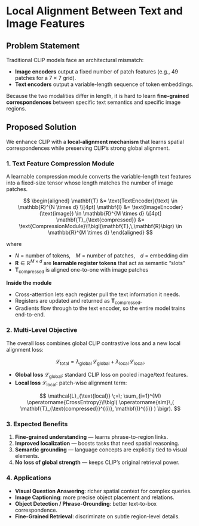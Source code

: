 # Local Alignment Between Text and Image Features

## Problem Statement

Traditional CLIP models face an architectural mismatch:

* **Image encoders** output a fixed number of patch features (e.g., 49 patches for a 7 × 7 grid).
* **Text encoders** output a variable-length sequence of token embeddings.

Because the two modalities differ in length, it is hard to learn **fine-grained correspondences** between specific text semantics and specific image regions.

## Proposed Solution

We enhance CLIP with a **local-alignment mechanism** that learns spatial correspondences while preserving CLIP’s strong global alignment.

### 1. Text Feature Compression Module

A learnable compression module converts the variable-length text features into a fixed-size tensor whose length matches the number of image patches.

$$
\begin{aligned}
\mathbf{T} &= \text{TextEncoder}(\text) \in \mathbb{R}^{N \times d} \\[4pt]
\mathbf{I} &= \text{ImageEncoder}(\text{image}) \in \mathbb{R}^{M \times d} \\[4pt]
\mathbf{T}_{\text{compressed}} &= \text{CompressionModule}\!\bigl(\mathbf{T},\,\mathbf{R}\bigr) \in \mathbb{R}^{M \times d}
\end{aligned}
$$

where

* $N$ = number of tokens, $M$ = number of patches, $d$ = embedding dim
* $\mathbf{R}\in\mathbb{R}^{M\times d}$ are **learnable register tokens** that act as semantic “slots”
* $\mathbf{T}_{\text{compressed}}$ is aligned one-to-one with image patches

**Inside the module**

* Cross-attention lets each register pull the text information it needs.
* Registers are updated and returned as $\mathbf{T}_{\text{compressed}}$.
* Gradients flow through to the text encoder, so the entire model trains end-to-end.

### 2. Multi-Level Objective

The overall loss combines global CLIP contrastive loss and a new local alignment loss:

$$
\mathcal{L}_{\text{total}}
  = \lambda_{\text{global}}\,\mathcal{L}_{\text{global}}
  \;+\;
  \lambda_{\text{local}}\,\mathcal{L}_{\text{local}} .
$$

* **Global loss** $\mathcal{L}_{\text{global}}$: standard CLIP loss on pooled image/text features.
* **Local loss** $\mathcal{L}_{\text{local}}$: patch-wise alignment term:

$$
\mathcal{L}_{\text{local}}
  \;=\;
  \sum_{i=1}^{M}
    \operatorname{CrossEntropy}\!\bigl(
      \operatorname{sim}\,(
        \mathbf{T}_{\text{compressed}}^{(i)},
        \mathbf{I}^{(i)}
      )
    \bigr).
$$

### 3. Expected Benefits

1. **Fine-grained understanding** — learns phrase-to-region links.
2. **Improved localization** — boosts tasks that need spatial reasoning.
3. **Semantic grounding** — language concepts are explicitly tied to visual elements.
4. **No loss of global strength** — keeps CLIP’s original retrieval power.

### 4. Applications

* **Visual Question Answering**: richer spatial context for complex queries.
* **Image Captioning**: more precise object placement and relations.
* **Object Detection / Phrase-Grounding**: better text-to-box correspondence.
* **Fine-Grained Retrieval**: discriminate on subtle region-level details.
